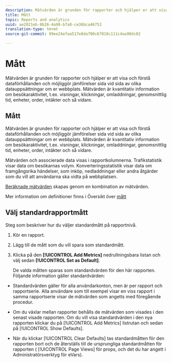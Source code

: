 ```yaml
---
description: Mätvärden är grunden för rapporter och hjälper er att visa och förstå dataförhållanden och möjliggör jämförelser sida vid sida av olika datauppsättningar om er webbplats. Mätvärden är kvantitativ information om besökaraktivitet, t.ex. visningar, klickningar, omladdningar, genomsnittlig tid, enheter, order, intäkter och så vidare.
title: Mått
topic: Reports and analytics
uuid: ae2021eb-8b26-4a98-b7a0-ce36bca46753
translation-type: tm+mt
source-git-commit: 99ee24efaa517e8da700c67818c111c4aa90dc02

---
```



# Mått

Mätvärden är grunden för rapporter och hjälper er att visa och förstå dataförhållanden och möjliggör jämförelser sida vid sida av olika datauppsättningar om er webbplats. Mätvärden är kvantitativ information om besökaraktivitet, t.ex. visningar, klickningar, omladdningar, genomsnittlig tid, enheter, order, intäkter och så vidare.

## Mått

Mätvärden är grunden för rapporter och hjälper er att visa och förstå dataförhållanden och möjliggör jämförelser sida vid sida av olika datauppsättningar om er webbplats. Mätvärden är kvantitativ information om besökaraktivitet, t.ex. visningar, klickningar, omladdningar, genomsnittlig tid, enheter, order, intäkter och så vidare.

Mätvärden och associerade data visas i rapportkolumnerna. Trafikstatistik visar data om besökarnas volym. Konverteringsstatistik visar data om framgångsrika händelser, som inköp, nedladdningar eller andra åtgärder som du vill att användarna ska vidta på webbplatsen.

[Beräknade mätvärden](/help/components/c-calcmetrics/cm-overview.md) skapas genom en kombination av mätvärden.

Mer information om definitioner finns i Översikt över [mått](/help/components/c-variables/c-metrics/metricslist.md)

## Välj standardrapportmått

Steg som beskriver hur du väljer standardmått på rapportnivå.

<!-- 

t_metrics_set_default.xml

 -->

1. Kör en rapport.
1. Lägg till de mått som du vill spara som standardmått.
1. Klicka på den **[!UICONTROL Add Metrics]** nedrullningsbara listan och välj sedan **[!UICONTROL Set as Default]**.

   De valda måtten sparas som standardvärden för den här rapporten. Följande information gäller standardvärden:

* Standardvärden gäller för alla användarkonton, men är per rapport och rapportserie. Alla användare som till exempel visar en viss rapport i samma rapportserie visar de mätvärden som angetts med föregående procedur.
* Om du växlar mellan rapporter behålls de mätvärden som visades i den senast visade rapporten. Om du vill visa standardvärden i den nya rapporten klickar du på [!UICONTROL Add Metrics] listrutan och sedan på [!UICONTROL Show Defaults].

* När du klickar [!UICONTROL Clear Defaults] tas standardmåtten för den rapporten bort och de återställs till de ursprungliga standardmåtten för rapporten ( [!UICONTROL Page Views] för props, och det du har angett i Administratörsverktyg för eVars).

